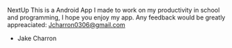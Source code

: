 NextUp
This is a Android App I made to work on my productivity in school
and programming, I hope you enjoy my app. 
Any feedback would be greatly appreaciated: Jcharron0306@gmail.com

- Jake Charron
